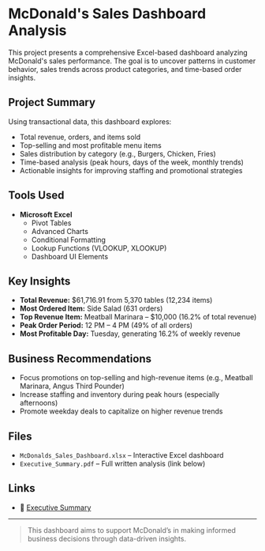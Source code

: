 #  McDonald's Sales Dashboard Analysis

This project presents a comprehensive Excel-based dashboard analyzing McDonald's sales performance. The goal is to uncover patterns in customer behavior, sales trends across product categories, and time-based order insights.

##  Project Summary

Using transactional data, this dashboard explores:

- Total revenue, orders, and items sold
- Top-selling and most profitable menu items
- Sales distribution by category (e.g., Burgers, Chicken, Fries)
- Time-based analysis (peak hours, days of the week, monthly trends)
- Actionable insights for improving staffing and promotional strategies

##  Tools Used

- **Microsoft Excel**  
  - Pivot Tables  
  - Advanced Charts  
  - Conditional Formatting  
  - Lookup Functions (VLOOKUP, XLOOKUP)  
  - Dashboard UI Elements

##  Key Insights

- **Total Revenue:** $61,716.91 from 5,370 tables (12,234 items)
- **Most Ordered Item:** Side Salad (631 orders)
- **Top Revenue Item:** Meatball Marinara – $10,000 (16.2% of total revenue)
- **Peak Order Period:** 12 PM – 4 PM (49% of all orders)
- **Most Profitable Day:** Tuesday, generating 16.2% of weekly revenue

##  Business Recommendations

- Focus promotions on top-selling and high-revenue items (e.g., Meatball Marinara, Angus Third Pounder)
- Increase staffing and inventory during peak hours (especially afternoons)
- Promote weekday deals to capitalize on higher revenue trends

##  Files

- `McDonalds_Sales_Dashboard.xlsx` – Interactive Excel dashboard  
- `Executive_Summary.pdf` – Full written analysis (link below)

##  Links

- 📄 [Executive Summary](https://docs.google.com/document/d/1gYQJ4UYzFHA8EtRpJW0OUEt9oFXYn0kdHXZdGfD5dFA/edit?usp=sharing)


---

> This dashboard aims to support McDonald’s in making informed business decisions through data-driven insights.
